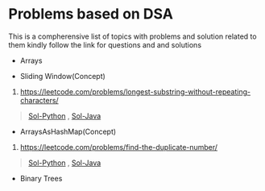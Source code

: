 # Problems based on DSA
This is a compherensive list of topics with problems and solution related to them kindly follow the link for questions
and and solutions

- Arrays

- Sliding Window(Concept)
1. https://leetcode.com/problems/longest-substring-without-repeating-characters/
>[Sol-Python](https://github.com/ANUBHAVNATANI/Data-Structures-And-Algorithms/blob/master/Problems/SlidingWindow/LC3.py) , [Sol-Java](https://github.com/ANUBHAVNATANI/Data-Structures-And-Algorithms/blob/master/Problems/SlidingWindow/LC3.java)

- ArraysAsHashMap(Concept)
1. https://leetcode.com/problems/find-the-duplicate-number/
>[Sol-Python](https://github.com/ANUBHAVNATANI/Data-Structures-And-Algorithms/blob/master/Problems/ArrayAsHashMap/LC287.py) , [Sol-Java](https://github.com/ANUBHAVNATANI/Data-Structures-And-Algorithms/blob/master/Problems/ArrayAsHashMap/LC287.java)
  

- Binary Trees
 
